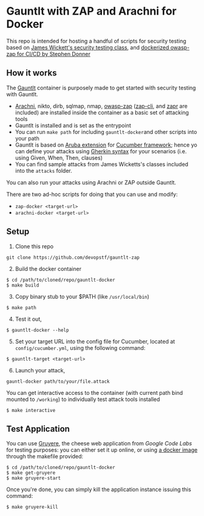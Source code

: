 # Gauntlt with ZAP and Arachni for Docker
This repo is intended for hosting a handful of scripts for security testing based on [James Wickett's security testing class](https://github.com/wickett/security-testing-class), and [dockerized owasp-zap for CI/CD by Stephen Donner](https://github.com/stephendonner/docker-zap)

## How it works
The [Gauntlt](https://github.com/gauntlt/gauntlt) container is purposely made to get started with security testing with Gauntlt.

- [Arachni](https://github.com/Arachni/arachni), nikto, dirb, sqlmap, nmap, [owasp-zap](https://github.com/zaproxy/zaproxy) ([zap-cli](https://github.com/Grunny/zap-cli), and [zapr](https://github.com/garethr/zapr) are included) are installed inside the container as a basic set of attacking tools
- Gauntlt is installed and is set as the entrypoint
- You can run `make path` for including `gauntlt-docker`and other scripts into your path
- Gauntlt is based on [Aruba extension](https://github.com/cucumber/aruba) for [Cucumber framework](https://github.com/cucumber/cucumber-ruby); hence yo can define your attacks using [Gherkin syntax](https://docs.cucumber.io/gherkin/reference/) for your scenarios (i.e. using Given, When, Then, clauses)
- You can find sample attacks from James Wicketts's classes included into the ``attacks`` folder.

You can also run your attacks using Arachni or ZAP outside Gauntlt.

There are two ad-hoc scripts for doing that you can use and modify:

- ``zap-docker <target-url>``
- ``arachni-docker <target-url>``

## Setup

1. Clone this repo

  ```
  git clone https://github.com/devopstf/gauntlt-zap
  ```

2. Build the docker container

  ```
  $ cd /path/to/cloned/repo/gauntlt-docker
  $ make build
  ```

3. Copy binary stub to your $PATH (like `/usr/local/bin`)

  ```
  $ make path
  ```

4. Test it out,

  ```
  $ gauntlt-docker --help
  ```

5. Set your target URL into the config file for Cucumber, located at ``config/cucumber.yml``, using the following command:

  ```
  $ gauntlt-target <target-url>
  ```

6. Launch your attack,

  ```
  gauntl-docker path/to/your/file.attack
  ```

You can get interactive access to the container (with current path bind mounted to ``/working``) to individually test attack tools installed

  ```
  $ make interactive
  ```


## Test Application

You can use [Gruyere](https://google-gruyere.appspot.com/part1), the cheese web application from _Google Code Labs_ for testing purposes: you can either set it up online, or using [a docker image](https://hub.docker.com/r/karthequian/gruyere/) through the makefile provided:
  
  ```
  $ cd /path/to/cloned/repo/gauntlt-docker
  $ make get-gruyere
  $ make gruyere-start
  ```

Once you're done, you can simply kill the application instance issuing this command:

  ```
  $ make gruyere-kill
  ```
